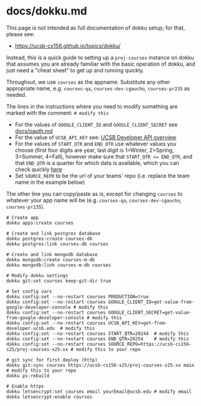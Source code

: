 # docs/dokku.md

This page is not intended as full documentation of dokku setup; for that, please see: 

* <https://ucsb-cs156.github.io/topics/dokku/>

Instead, this is a quick guide to setting up a `proj-courses` 
instance on dokku that assumes you are already familiar with the basic operation of dokku, and just need a "cheat sheet" to 
get up and running quickly.

Throughout, we use `courses` as the appname.  Substitute any other appropriate name, e.g. `courses-qa`, `courses-dev-cgaucho`, `courses-pr235` as needed.

The lines in the instructions where you need to modify something are marked with the comment: `# modify this`

* For the values of `GOOGLE_CLIENT_ID` and `GOOGLE_CLIENT_SECRET` see [docs/oauth.md](https://github.com/ucsb-cs156/proj-courses/blob/main/docs/oauth.md)
* For the value of `UCSB_API_KEY` see: [UCSB Developer API overview](https://ucsb-cs156.github.io/topics/apis/apis_ucsb_developer_api.html)
* For the values of `START_QTR` and `END_QTR` use whatever values you choose (first four digits are year, last digit is 1=Winter, 2=Spring, 3=Summer, 4=Fall), however make sure that
  `START_QTR <= END_QTR`, and that `END_QTR` is a quarter for which data is available, which you can check quickly [here](https://my.sa.ucsb.edu/public/curriculum/coursesearch.aspx)
* Set `SOURCE_REPO` to be the url of your teams' repo (i.e. replace the team name in the example below) 

The other line you can copy/paste as is, except for changing `courses` to whatever your app name will be (e.g. `courses-qa`, `courses-dev-cgaucho`, `courses-pr235`).

```
# Create app
dokku apps:create courses

# Create and link postgres database
dokku postgres:create courses-db
dokku postgres:link courses-db courses

# Create and link mongodb database
dokku mongodb:create courses-m-db
dokku mongodb:link courses-m-db courses

# Modify dokku settings
dokku git:set courses keep-git-dir true

# Set config vars
dokku config:set --no-restart courses PRODUCTION=true
dokku config:set --no-restart courses GOOGLE_CLIENT_ID=get-value-from-google-developer-console # modify this
dokku config:set --no-restart courses GOOGLE_CLIENT_SECRET=get-value-from-google-developer-console # modify this
dokku config:set --no-restart courses UCSB_API_KEY=get-from-developer.ucsb.edu  # modify this
dokku config:set --no-restart courses START_QTR=20244  # modify this
dokku config:set --no-restart courses END_QTR=20254    # modify this
dokku config:set --no-restart courses SOURCE_REPO=https://ucsb-cs156-s25/proj-courses-s25-xx # modify this to your repo

# git sync for first deploy (http)
dokku git:sync courses https://ucsb-cs156-s25/proj-courses-s25-xx main  # modify this to your repo
dokku ps:rebuild

# Enable https
dokku letsencrypt:set courses email yourEmail@ucsb.edu # modify email
dokku letsencrypt:enable courses
```
